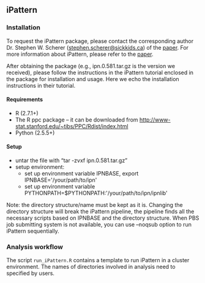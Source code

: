 ## iPattern

### Installation

To request the iPattern package, please contact the corresponding author Dr. Stephen W. Scherer (stephen.scherer@sickkids.ca) of the [paper](https://www.ncbi.nlm.nih.gov/pubmed/20531469). For more information about iPattern, please refer to the [paper](https://www.ncbi.nlm.nih.gov/pubmed/?term=21552272).

After obtaining the package (e.g., ipn.0.581.tar.gz is the version we received), please follow the instructions in the iPattern tutorial enclosed in the package for installation and usage. Here we echo the installation instructions in their tutorial. 

#### Requirements
- R (2.7.1+)
- The R ppc package – it can be downloaded from http://www-stat.stanford.edu/~tibs/PPC/Rdist/index.html
- Python (2.5.5+)

#### Setup

- untar the file with “tar -zvxf ipn.0.581.tar.gz”
- setup environment:
  - set up environment variable IPNBASE, export IPNBASE='/your/path/to/ipn'
  - set up environment variable PYTHONPATH=$PYTHONPATH:'/your/path/to/ipn/ipnlib'

Note: the directory structure/name must be kept as it is. Changing the directory structure will break the iPattern pipeline, the pipeline finds all the necessary scripts based on IPNBASE and the directory structure. When PBS job submitting system is not available, you can use –noqsub option to run iPattern sequentially.

### Analysis workflow

The script `run_iPattern.R` contains a template to run iPattern in a cluster environment. The names of directories involved in analysis need to  specified by users. 

